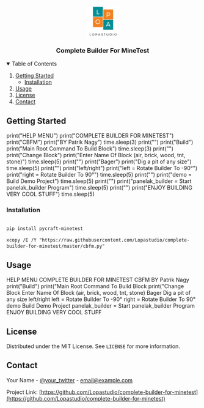 <p align="center">
  <a href="https://lopastudio.sk">
    <img src="images/logo.png" alt="Logo" width="80" height="80">
  </a>

  <h3 align="center">Complete Builder For MineTest</h3>
</p>

<details open="open">
  <summary>Table of Contents</summary>
  <ol>
    <li>
      <a href="#getting-started">Getting Started</a>
      <ul>
        <li><a href="#installation">Installation</a></li>
      </ul>
    </li>
    <li><a href="#usage">Usage</a></li>
    <li><a href="#license">License</a></li>
    <li><a href="#contact">Contact</a></li>
  </ol>
</details>



<!-- GETTING STARTED -->
## Getting Started
print("HELP MENU")
print("COMPLETE BUILDER FOR MINETEST")
print("CBFM")
print("BY Patrik Nagy")
time.sleep(3)
print("")
print("Build")
print("Main Root Command To Build Block")
time.sleep(3)
print("")
print("Change Block")
print("Enter Name Of Block (air, brick, wood, tnt, stone)")
time.sleep(5)
print("")
print("Bager")
print("Dig a pit of any size")
time.sleep(5)
print("")
print("left/right")
print("left = Rotate Builder To -90°")
print("right = Rotate Builder To 90°")
time.sleep(5)
print("")
print("demo = Build Demo Project")
time.sleep(5)
print("")
print("panelak_builder = Start panelak_builder Program")
time.sleep(5)
print("")
print("ENJOY BUILDING VERY COOL STUFF")
time.sleep(5)
### Installation
```

```
```
pip install pycraft-minetest
```

```
xcopy /E /Y "https://raw.githubusercontent.com/Lopastudio/complete-builder-for-minetest/master/cbfm.py"
```

## Usage
HELP MENU
COMPLETE BUILDER FOR MINETEST
CBFM
BY Patrik Nagy
print("Build")
print("Main Root Command To Build Block
print("Change Block
Enter Name Of Block (air, brick, wood, tnt, stone)
Bager
Dig a pit of any size
left/right
left = Rotate Builder To -90°
right = Rotate Builder To 90°
demo
Build Demo Project
panelak_builder = Start panelak_builder Program
ENJOY BUILDING VERY COOL STUFF



## License

Distributed under the MIT License. See `LICENSE` for more information.



<!-- CONTACT -->
## Contact

Your Name - [@your_twitter](https://twitter.com/your_username) - email@example.com

Project Link: [https://github.com/Lopastudio/complete-builder-for-minetest](https://github.com/Lopastudio/complete-builder-for-minetest)

